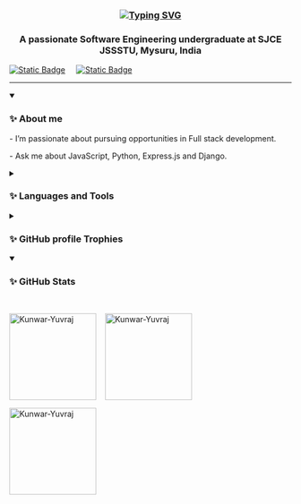 <h3 align="center"><a href="https://git.io/typing-svg"><img src="https://readme-typing-svg.demolab.com/?font=Fira+Code&weight=600&size=20&pause=1000&color=2A93F7&vCenter=true&multiline=true&random=true&width=435&lines=Hi%F0%9F%91%8B!+I%27m+Kunwar+Yuvraj" alt="Typing SVG" /></a></h3>

<h3 align="center">A passionate Software Engineering undergraduate at SJCE JSSSTU, Mysuru, India</h3>

  <a href="https://www.linkedin.com/in/kunwar-yuvraj-625123325/"><img alt="Static Badge" src="https://img.shields.io/badge/linkedin-blue?style=for-the-badge&logo=linkedin&logoColor=white"></a> &nbsp;&nbsp;&nbsp;
  <a href="mailto:yuvrajkunwar29@gmail.com"><img alt="Static Badge" src="https://img.shields.io/badge/contact%20me-red?style=for-the-badge&logo=gmail&logoColor=white"></a> 
</p>

<hr>
<details open>
  <summary><h3>✨ About me</h3></summary>
  <p> - I’m passionate about pursuing opportunities in Full stack development.</p> 

  <p> - Ask me about JavaScript, Python, Express.js and Django. </p> 
</details>

<details>
  <summary><h3>✨ Languages and Tools</h3></summary>
 <p>
  <a href="#">
    <img src="https://skillicons.dev/icons?i=java,js,php,c,html,spring,react,redux,nodejs,express,css"/>
  </a>
</p>
<p>
  <a href="#">
    <img src="https://skillicons.dev/icons?i=tailwind,mongodb,mysql,git,postman,maven,npm,firebase,githubactions,docker,aws"/>
  </a>
</p>
</details>

<details>
  <summary><h3>✨ GitHub profile Trophies</h3></summary>
  <p> <a href="https://github-profile-trophy.vercel.app/?username=Kunwar-Yuvraj&margin-w=20&margin-h=15&row=2&column=4&theme=nord"><img src="https://github-profile-trophy.vercel.app/?username=Kunwar-Yuvraj&margin-w=20&margin-h=15&row=2&column=4&theme=nord" alt="Kunwar-Yuvraj" /></a> </p>
</details>

<details open>
  <summary><h3>✨ GitHub Stats</h3><br></summary>
  <p>
    <img align="center" src="https://github-readme-stats.vercel.app/api/top-langs?username=Kunwar-Yuvraj&show_icons=true&locale=en&layout=compact&theme=transparent" alt="Kunwar-Yuvraj" height="155em"/> &nbsp;&nbsp;
    <img align="center" src="https://github-readme-stats.vercel.app/api?username=Kunwar-Yuvraj&show_icons=true&locale=en&theme=transparent" alt="Kunwar-Yuvraj" height="155em"/>
  
  </p>

  <p><img align="center" src="https://github-readme-streak-stats.herokuapp.com/?user=Kunwar-Yuvraj&theme=transparent" alt="Kunwar-Yuvraj" height="155em"/></p>

</details>


